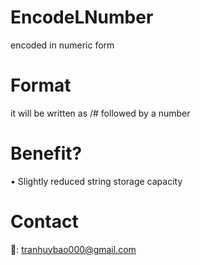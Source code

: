 # EncodeLNumber
encoded in numeric form
# Format
it will be written as /# followed by a number
# Benefit?
 • Slightly reduced string storage capacity 
# Contact
📩: tranhuybao000@gmail.com

